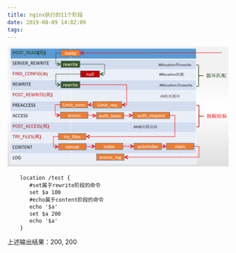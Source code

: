 ```yaml
---
title: nginx执行的11个阶段
date: 2019-08-09 14:02:09
tags:
---
```


![1565331118625](../img/1565331118625.png)

```nginx
    location /test {
       #set属于rewrite阶段的命令
       set $a 100
       #echo属于content阶段的命令
       echo '$a'
       set $a 200
       echo '$a'
    }
```

上述输出结果：200, 200